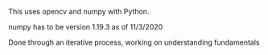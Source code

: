 This uses opencv and numpy with Python.

numpy has to be version 1.19.3 as of 11/3/2020

Done through an iterative process, working on understanding fundamentals